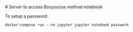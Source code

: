 # Server to access Bouyoucus method notebook

To setup a password:

    docker-compose run --rm jupyter jupyter notebook password